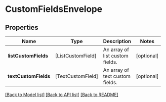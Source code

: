 # CustomFieldsEnvelope

## Properties
Name | Type | Description | Notes
------------ | ------------- | ------------- | -------------
**listCustomFields** | [ListCustomField] | An array of list custom fields. | [optional] 
**textCustomFields** | [TextCustomField] | An array of text custom fields. | [optional] 

[[Back to Model list]](../README.md#documentation-for-models) [[Back to API list]](../README.md#documentation-for-api-endpoints) [[Back to README]](../README.md)



